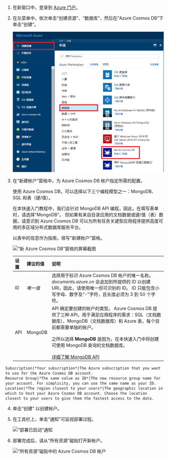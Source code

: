 1. 在新窗口中，登录到 [Azure 门户](https://portal.azure.cn/)。
2. 在左菜单中，依次单击“创建资源”、“数据库”，然后在“Azure Cosmos DB”下单击“创建”。

   ![Azure 门户的屏幕截图，其中突出显示了“更多服务”和“Azure Cosmos DB”](./media/cosmos-db-create-dbaccount-mongodb/create-nosql-db-databases-json-tutorial-1.png)

3. 在“新建帐户”窗格中，为 Azure Cosmos DB 帐户指定所需的配置。 

    使用 Azure Cosmos DB，可以选择以下三个编程模型之一：MongoDB、SQL 和表（键/值）。 
    <!-- Not Available on Gremlin (graph database) and Cassandra -->

    在本快速入门教程中，我们会针对 MongoDB API 编程，因此，在填写表单时，请选择“MongoDB”。 但如果有来自目录应用的文档数据或键/值（表）数据，请意识到 Azure Cosmos DB 可以为所有任务关键型应用程序提供高度可用的多区域分布式数据库服务平台。
    <!-- NOTICE: global-distributed TO multiple region-distributed -->
    <!-- Not Available on Graph data for a social media app-->

    以表中的信息作为指南，填写“新建帐户”窗格。

    ![“新 Azure Cosmos DB”窗格的屏幕截图](./media/cosmos-db-create-dbaccount-mongodb/create-nosql-db-databases-json-tutorial-2.png)

    设置|建议的值|说明
    ---|---|---
    ID|*唯一值*|选择用于标识 Azure Cosmos DB 帐户的唯一名称。 *documents.azure.cn* 会追加到所提供的 ID 以创建 URI，因此，请使用唯一但可识别的 ID。 ID 只能包含小写字母、数字及“-”字符，且长度必须为 3 到 50 个字符。
    API|MongoDB|API 确定要创建的帐户的类型。 Azure Cosmos DB 提供了三种 API，用于满足应用程序的需求：SQL（文档数据库）、MongoDB（文档数据库）和 Azure 表，每个目前都需要单独的帐户。 <br><br>之所以选择 **MongoDB** 是因为，在本快速入门中将创建可使用 MongoDB 查询的文档数据库。<br><br>[详细了解 MongoDB API](../articles/cosmos-db/mongodb-introduction.md)|
<!-- Not Available on  Gremlin (graph database) and Cassandra -->
    Subscription|*Your subscription*|The Azure subscription that you want to use for the Azure Cosmos DB account. 
    Resource Group|*The same value as ID*|The new resource group name for your account. For simplicity, you can use the same name as your ID. 
    Location|*The region closest to your users*|The geographic location in which to host your Azure Cosmos DB account. Choose the location closest to your users to give them the fastest access to the data.

4. 单击“创建”  以创建帐户。
5. 在工具栏上，单击“通知”可监视部署过程。

    ![“部署已启动”通知](./media/cosmos-db-create-dbaccount-mongodb/azure-documentdb-nosql-notification.png)

6.  部署完成后，请从“所有资源”磁贴打开新帐户。 

    ![“所有资源”磁贴中的 Azure Cosmos DB 帐户](./media/cosmos-db-create-dbaccount-mongodb/azure-documentdb-all-resources.png)
<!--Update_Description: wording update -->
<!--ms.date: 03/05/2018-->